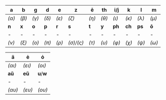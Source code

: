 |**a**|**b**|**g**|**d**|**e**|**z**|**ē**|**th**|**i**/**j**|**k**|**l**|**m**|
|-|-|-|-|-|-|-|-|-|-|-|-|
|*(α)*|*(β)*|*(γ)*|*(δ)*|*(ε)*|*(ζ)*|*(η)*|*(θ)*|*(ι)*|*(κ)*|*(λ)*|*(μ)*|
|**n**|**x**|**o**|**p**|**r**|**s**|**t**|**y**|**ph**|**ch**|**ps**|**ō**|
|-|-|-|-|-|-|-|-|-|-|-|-|
|*(ν)*|*(ξ)*|*(ο)*|*(π)*|*(ρ)*|*(σ)/(ς)*|*(τ)*|*(υ)*|*(φ)*|*(χ)*|*(ψ)*|*(ω)*|

|**ä**|**ė**|**ȯ**|
|-|-|-|
|*(αι)*|*(ει)*|*(οι)*|
|**aŭ**|**eŭ**|**u**/**w**|
|-|-|-|
|*(αυ)*|*(ευ)*|*(ου)*|
